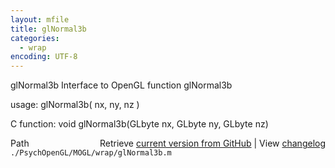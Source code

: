 ```yaml
---
layout: mfile
title: glNormal3b
categories:
  - wrap
encoding: UTF-8
---
```


glNormal3b  Interface to OpenGL function glNormal3b

usage:  glNormal3b( nx, ny, nz )

C function:  void glNormal3b(GLbyte nx, GLbyte ny, GLbyte nz)


<div class="code_header" style="text-align:right;">
  <span style="float:left;">Path&nbsp;&nbsp;</span> <span class="counter">Retrieve <a href=
  "https://raw.github.com/Psychtoolbox-3/Psychtoolbox-3/beta/./PsychOpenGL/MOGL/wrap/glNormal3b.m">current version from GitHub</a> | View <a href=
  "https://github.com/Psychtoolbox-3/Psychtoolbox-3/commits/beta/./PsychOpenGL/MOGL/wrap/glNormal3b.m">changelog</a></span>
</div>
<div class="code">
  <code>./PsychOpenGL/MOGL/wrap/glNormal3b.m</code>
</div>
